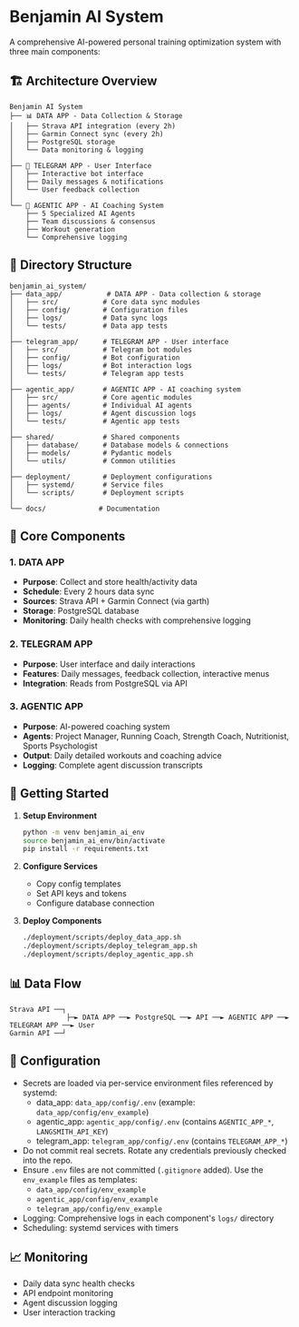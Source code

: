 # Benjamin AI System

A comprehensive AI-powered personal training optimization system with three main components:

## 🏗️ Architecture Overview

```
Benjamin AI System
├── 📊 DATA APP - Data Collection & Storage
│   ├── Strava API integration (every 2h)
│   ├── Garmin Connect sync (every 2h) 
│   ├── PostgreSQL storage
│   └── Data monitoring & logging
│
├── 📱 TELEGRAM APP - User Interface
│   ├── Interactive bot interface
│   ├── Daily messages & notifications
│   └── User feedback collection
│
└── 🤖 AGENTIC APP - AI Coaching System
    ├── 5 Specialized AI Agents
    ├── Team discussions & consensus
    ├── Workout generation
    └── Comprehensive logging
```

## 📁 Directory Structure

```
benjamin_ai_system/
├── data_app/           # DATA APP - Data collection & storage
│   ├── src/           # Core data sync modules
│   ├── config/        # Configuration files
│   ├── logs/          # Data sync logs
│   └── tests/         # Data app tests
│
├── telegram_app/      # TELEGRAM APP - User interface
│   ├── src/           # Telegram bot modules
│   ├── config/        # Bot configuration
│   ├── logs/          # Bot interaction logs
│   └── tests/         # Telegram app tests
│
├── agentic_app/       # AGENTIC APP - AI coaching system
│   ├── src/           # Core agentic modules
│   ├── agents/        # Individual AI agents
│   ├── logs/          # Agent discussion logs
│   └── tests/         # Agentic app tests
│
├── shared/            # Shared components
│   ├── database/      # Database models & connections
│   ├── models/        # Pydantic models
│   └── utils/         # Common utilities
│
├── deployment/        # Deployment configurations
│   ├── systemd/       # Service files
│   └── scripts/       # Deployment scripts
│
└── docs/             # Documentation
```

## 🎯 Core Components

### 1. DATA APP
- **Purpose**: Collect and store health/activity data
- **Schedule**: Every 2 hours data sync
- **Sources**: Strava API + Garmin Connect (via garth)
- **Storage**: PostgreSQL database
- **Monitoring**: Daily health checks with comprehensive logging

### 2. TELEGRAM APP  
- **Purpose**: User interface and daily interactions
- **Features**: Daily messages, feedback collection, interactive menus
- **Integration**: Reads from PostgreSQL via API

### 3. AGENTIC APP
- **Purpose**: AI-powered coaching system
- **Agents**: Project Manager, Running Coach, Strength Coach, Nutritionist, Sports Psychologist
- **Output**: Daily detailed workouts and coaching advice
- **Logging**: Complete agent discussion transcripts

## 🚀 Getting Started

1. **Setup Environment**
   ```bash
   python -m venv benjamin_ai_env
   source benjamin_ai_env/bin/activate
   pip install -r requirements.txt
   ```

2. **Configure Services**
   - Copy config templates
   - Set API keys and tokens
   - Configure database connection

3. **Deploy Components**
   ```bash
   ./deployment/scripts/deploy_data_app.sh
   ./deployment/scripts/deploy_telegram_app.sh
   ./deployment/scripts/deploy_agentic_app.sh
   ```

## 📊 Data Flow

```
Strava API ──┐
              ├─► DATA APP ──► PostgreSQL ──► API ──► AGENTIC APP ──► TELEGRAM APP ──► User
Garmin API ──┘
```

## 🔧 Configuration

- Secrets are loaded via per-service environment files referenced by systemd:
  - data_app: `data_app/config/.env` (example: `data_app/config/env_example`)
  - agentic_app: `agentic_app/config/.env` (contains `AGENTIC_APP_*`, `LANGSMITH_API_KEY`)
  - telegram_app: `telegram_app/config/.env` (contains `TELEGRAM_APP_*`)
- Do not commit real secrets. Rotate any credentials previously checked into the repo.
 - Ensure `.env` files are not committed (`.gitignore` added). Use the `env_example` files as templates:
   - `data_app/config/env_example`
   - `agentic_app/config/env_example`
   - `telegram_app/config/env_example`
- Logging: Comprehensive logs in each component's `logs/` directory
- Scheduling: systemd services with timers

## 📈 Monitoring

- Daily data sync health checks
- API endpoint monitoring  
- Agent discussion logging
- User interaction tracking